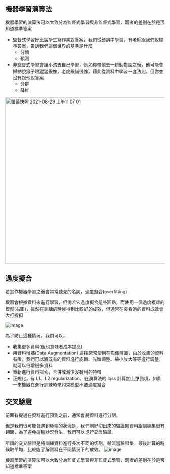 ## 機器學習演算法

機器學習的演算法可以大致分為監督式學習與非監督式學習，兩者的差別在於是否知道標準答案

- 監督式學習好比說學生寫作業對答案，我們從錯誤中學習，有老師跟我們說標準答案，告訴我們這個世界的基準是什麼
  - 分類
  - 預測
- 非監督式學習會讓小孩去自己學習，例如你帶他去一趟動物園之後，他可能會歸納說猴子跟猩猩很像，老虎跟貓很像，藉此從資料中學習一套法則，但你並沒有跟他說答案
  - 分群
  - 降維
<img width="524" alt="螢幕快照 2021-08-29 上午11 07 01" src="https://user-images.githubusercontent.com/40282726/131237087-733c4146-2d5d-435d-93fa-e77412d427f2.png">

## 過度擬合
若實作機器學習之後會常常聽見的名詞，過度擬合(overfitting)

機器會根據資料來進行學習，但倘若它過度擬合這些圓點，而使用一個過度複雜的模型(右圖)，雖然在訓練的時候得到比較好的成效，但通常在沒看過的資料成效會大打折扣

![image](https://user-images.githubusercontent.com/40282726/131237697-dc98f81d-ada3-4d4c-b953-a33a1fc33c46.png)

為了防止這種情況，我們可以...
- 收集更多資料(但也意味者成本提高)
- 用資料增補(Data Augmentation)
  這招常常使用在影像辨識，由於收集的資料有限，我們可以將既有的資料進行旋轉、光暗調整、縮小放大等等進行調整，就可以倍增很多資料
- 重新進行資料探索，合併或減少沒有用的特徵
- 正規化，有 L1、L2 regularization。在演算法的 loss 計算加上懲罰項，如此一來機器在進行訓練時來約束模型不要過度擬合

## 交叉驗證
前面有提過在資料進行預測之前，通常會將資料進行分割。

但是我們很可能會遇到極端的狀況是，我們剛好切出來的驗證集資料跟訓練集很有相關，為了避免這種狀況發生，我們可以進行交叉驗證。

所謂的交叉驗證是將訓練資料進行多次不同的切割，輪流當驗證集，最後計算的時候取平均，比較能了解資料在不同情況下的成效。
![image](https://user-images.githubusercontent.com/40282726/131237686-e4552637-a4dd-4567-bafc-8a26b6211f08.png)


機器學習的演算法可以大致分為監督式學習與非監督式學習，兩者的差別在於是否知道標準答案

